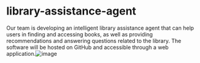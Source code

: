 # library-assistance-agent

Our team is developing an intelligent library assistance agent that can help users in finding and accessing books, as well as providing recommendations and answering questions related to the library. The software will be hosted on GitHub and accessible through a web application.![image](https://user-images.githubusercontent.com/47934017/224872769-8d00fc9a-213a-43f1-90bc-7e6a1cd9a81c.png)
